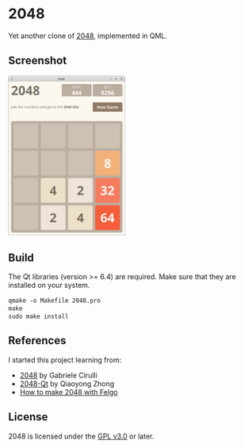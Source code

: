 # 2048
Yet another clone of [2048](https://github.com/gabrielecirulli/2048), implemented in QML.

## Screenshot

<img src="./screenshot.png?raw=true" alt="Screenshot" width="236"/>


## Build
The Qt libraries (version >= 6.4) are required. Make sure that they are installed on your system.

    qmake -o Makefile 2048.pro
    make
    sudo make install
    
## References
I started this project learning from:

* [2048](https://github.com/gabrielecirulli/2048) by Gabriele Cirulli
* [2048-Qt](https://github.com/xiaoyong/2048-Qt) by Qiaoyong Zhong
* [How to make 2048 with Felgo](https://felgo.com/doc/how-to-make-2048-tutorial/)

## License
2048 is licensed under the [GPL v3.0](http://www.gnu.org/licenses/gpl-3.0.en.html) or later.
